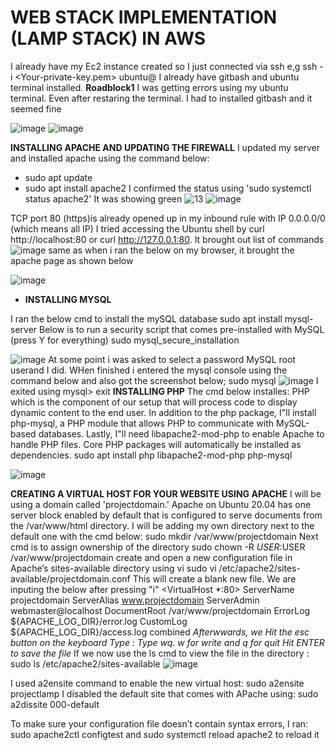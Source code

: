 # WEB STACK IMPLEMENTATION (LAMP STACK) IN AWS #
I already have my Ec2 instance created so I just connected  via ssh e,g ssh -i <Your-private-key.pem> ubuntu@
I already have gitbash and ubuntu terminal installed. 
**Roadblock1**
I was getting errors using my ubuntu terminal. Even after restaring the terminal. I had to installed gitbash and it seemed fine

![image](https://user-images.githubusercontent.com/98546783/155337283-6b54afdd-6be6-434d-8e2a-c98fac572156.png)
![image](https://user-images.githubusercontent.com/98546783/155337640-d411a701-0151-436d-be22-74991ce74680.png)

**INSTALLING APACHE AND UPDATING THE FIREWALL**
I updated my server and installed apache using the command below:
- sudo apt update
- sudo apt install apache2
I confirmed the status using 'sudo systemctl status apache2' It was showing green
![13](https://user-images.githubusercontent.com/98546783/155348264-bea02e40-b33c-4e92-9c6d-13c7dba42902.jpg)
![image](https://user-images.githubusercontent.com/98546783/155348563-fc825aa4-edbf-489e-a5f8-3dce8f17a8e3.png)

TCP port 80 (https)is already opened up in my inbound rule with IP 0.0.0.0/0 (which means all IP)
I tried accessing the Ubuntu shell by curl http://localhost:80 or curl http://127.0.0.1:80. It brought out list of commands
![image](https://user-images.githubusercontent.com/98546783/155349535-d230f321-e796-442e-bafd-15d7898547d6.png)
same as when i ran the below on my browser, it brought the apache page as shown below

![image](https://user-images.githubusercontent.com/98546783/155350305-cd10fe7f-f08c-4b3f-b06c-5cd7f6d08ffd.png)

- **INSTALLING MYSQL**

I ran the below cmd to install the mySQL database
sudo apt install mysql-server
Below is to run a security script that comes pre-installed with MySQL (press Y for everything)
sudo mysql_secure_installation

![image](https://user-images.githubusercontent.com/98546783/155351715-dd5add1b-53aa-4f17-971a-c02dd06fe9f8.png)
At some point i was asked to select a password MySQL root userand I did.
WHen finished i entered the mysql console using the command below and also got the screenshot below;
sudo mysql
![image](https://user-images.githubusercontent.com/98546783/155353312-d2cd6c8a-faea-4f3e-8e86-806ed1d3ea9b.png)
I exited using mysql> exit
**INSTALLING PHP**
The cmd below installes:
PHP which is the component of our setup that will process code to display dynamic content to the end user. In addition to the php package, I"ll install php-mysql, a PHP module that allows PHP to communicate with MySQL-based databases. Lastly, I"ll need libapache2-mod-php to enable Apache to handle PHP files. Core PHP packages will automatically be installed as dependencies.
sudo apt install php libapache2-mod-php php-mysql

![image](https://user-images.githubusercontent.com/98546783/155356415-1d42b4c3-419c-4ec7-a44d-49eaab354148.png)

**CREATING A VIRTUAL HOST FOR YOUR WEBSITE USING APACHE**
I will be using a domain called 'projectdomain.' Apache on Ubuntu 20.04 has one server block enabled by default that is configured to serve documents from the /var/www/html directory.
I will be adding my own directory next to the default one with the cmd below:
sudo mkdir /var/www/projectdomain
Next cmd is to assign ownership of the directory
sudo chown -R $USER:$USER /var/www/projectdomain
 create and open a new configuration file in Apache’s sites-available directory using vi
 sudo vi /etc/apache2/sites-available/projectdomain.conf
 This will create a blank new file. We are inputing the below after pressing "i"
 <VirtualHost *:80>
    ServerName projectdomain
    ServerAlias www.projectdomain 
    ServerAdmin webmaster@localhost
    DocumentRoot /var/www/projectdomain
    ErrorLog ${APACHE_LOG_DIR}/error.log
    CustomLog ${APACHE_LOG_DIR}/access.log combined
</VirtualHost>
*Afterwwards, we Hit the esc button on the keyboard
Type :
Type wq. w for write and q for quit
Hit ENTER to save the file*
If we now use the ls cmd to view the file in the directory : 
sudo ls /etc/apache2/sites-available
![image](https://user-images.githubusercontent.com/98546783/155367797-c81aeb47-004d-4d87-889a-def58314a4ef.png)

I used a2ensite command to enable the new virtual host:
sudo a2ensite projectlamp
I disabled the default site that comes with APache using:
sudo a2dissite 000-default

To make sure your configuration file doesn’t contain syntax errors,  I ran:
sudo apache2ctl configtest and sudo systemctl reload apache2 to reload it

